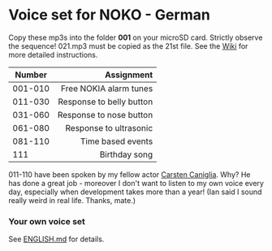 # Voice set for NOKO - German

Copy these mp3s into the folder **001** on your microSD card. Strictly observe the sequence!
021.mp3 must be copied as the 21st file. See the [Wiki](https://github.com/NikolaiRadke/NOKO/wiki/SDKarte) for more detailed instructions.


| Number  | Assignment               |
| --------|-------------------------:|
| 001-010 | Free NOKIA alarm tunes   |
| 011-030 | Response to belly button |
| 031-060 | Response to nose button  |
| 061-080 | Response to ultrasonic   |
| 081-110 | Time based events        |
| 111     | Birthday song            |

011-110 have been spoken by my fellow actor [Carsten Caniglia](http://www.carstencaniglia.com). Why? 
He has done a great job - moreover I don't want to listen to my own voice every day, especially when development takes more than a year! (Ian said I sound really weird in real life. Thanks, mate.)

### Your own voice set
See [ENGLISH.md](https://github.com/NikolaiRadke/NOKO/blob/master/mp3/ENGLISH.md) for details.
